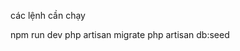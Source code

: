 các lệnh cần chạy

<!-- composer require laravel/socialite -->
npm run dev
php artisan migrate
php artisan db:seed
